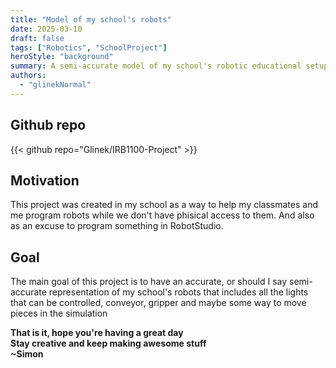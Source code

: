 ```yaml
---
title: "Model of my school's robots"
date: 2025-03-10
draft: false
tags: ["Robotics", "SchoolProject"]
heroStyle: "background"
summary: A semi-accurate model of my school's robotic educational setup.
authors:
  - "glinekNormal"
---
```

## Github repo
{{< github repo="Glinek/IRB1100-Project" >}}
&nbsp;

## Motivation
This project was created in my school as a way to help my classmates and me program robots while we don't have phisical access to them. And also as an excuse to program something in RobotStudio.

## Goal
The main goal of this project is to have an accurate, or should I say semi-accurate representation of my school's robots that includes all the lights that can be controlled, conveyor, gripper and maybe some way to move pieces in the simulation

**That is it, hope you're having a great day**  
**Stay creative and keep making awesome stuff**  
**~Simon**  